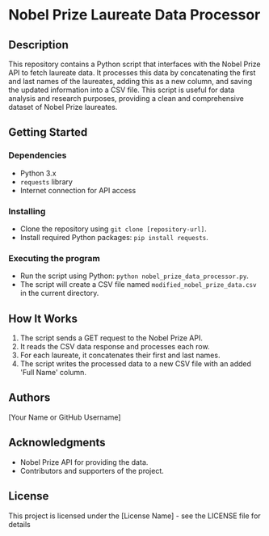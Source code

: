 # Nobel Prize Laureate Data Processor

## Description
This repository contains a Python script that interfaces with the Nobel Prize API to fetch laureate data. It processes this data by concatenating the first and last names of the laureates, adding this as a new column, and saving the updated information into a CSV file. This script is useful for data analysis and research purposes, providing a clean and comprehensive dataset of Nobel Prize laureates.

## Getting Started

### Dependencies
- Python 3.x
- `requests` library
- Internet connection for API access

### Installing
- Clone the repository using `git clone [repository-url]`.
- Install required Python packages: `pip install requests`.

### Executing the program
- Run the script using Python: `python nobel_prize_data_processor.py`.
- The script will create a CSV file named `modified_nobel_prize_data.csv` in the current directory.

## How It Works
1. The script sends a GET request to the Nobel Prize API.
2. It reads the CSV data response and processes each row.
3. For each laureate, it concatenates their first and last names.
4. The script writes the processed data to a new CSV file with an added 'Full Name' column.

## Authors
[Your Name or GitHub Username]

## Acknowledgments
- Nobel Prize API for providing the data.
- Contributors and supporters of the project.

## License
This project is licensed under the [License Name] - see the LICENSE file for details
